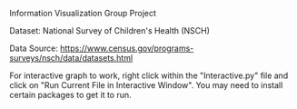 Information Visualization Group Project

Dataset: National Survey of Children's Health (NSCH)

Data Source: https://www.census.gov/programs-surveys/nsch/data/datasets.html

For interactive graph to work, right click within the "Interactive.py" file and click on "Run Current File in Interactive Window". You may need to install certain packages to get it to run. 